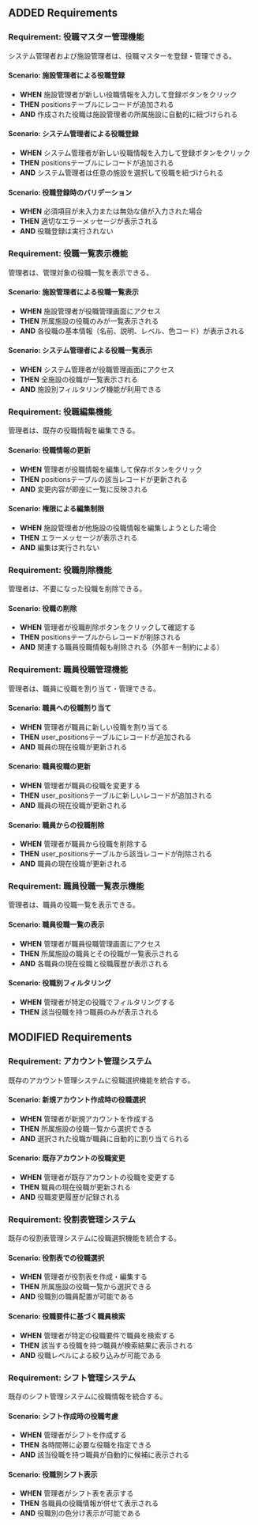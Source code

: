 ## ADDED Requirements

### Requirement: 役職マスター管理機能

システム管理者および施設管理者は、役職マスターを登録・管理できる。

#### Scenario: 施設管理者による役職登録

- **WHEN** 施設管理者が新しい役職情報を入力して登録ボタンをクリック
- **THEN** positionsテーブルにレコードが追加される
- **AND** 作成された役職は施設管理者の所属施設に自動的に紐づけられる

#### Scenario: システム管理者による役職登録

- **WHEN** システム管理者が新しい役職情報を入力して登録ボタンをクリック
- **THEN** positionsテーブルにレコードが追加される
- **AND** システム管理者は任意の施設を選択して役職を紐づけられる

#### Scenario: 役職登録時のバリデーション

- **WHEN** 必須項目が未入力または無効な値が入力された場合
- **THEN** 適切なエラーメッセージが表示される
- **AND** 役職登録は実行されない

### Requirement: 役職一覧表示機能

管理者は、管理対象の役職一覧を表示できる。

#### Scenario: 施設管理者による役職一覧表示

- **WHEN** 施設管理者が役職管理画面にアクセス
- **THEN** 所属施設の役職のみが一覧表示される
- **AND** 各役職の基本情報（名前、説明、レベル、色コード）が表示される

#### Scenario: システム管理者による役職一覧表示

- **WHEN** システム管理者が役職管理画面にアクセス
- **THEN** 全施設の役職が一覧表示される
- **AND** 施設別フィルタリング機能が利用できる

### Requirement: 役職編集機能

管理者は、既存の役職情報を編集できる。

#### Scenario: 役職情報の更新

- **WHEN** 管理者が役職情報を編集して保存ボタンをクリック
- **THEN** positionsテーブルの該当レコードが更新される
- **AND** 変更内容が即座に一覧に反映される

#### Scenario: 権限による編集制限

- **WHEN** 施設管理者が他施設の役職情報を編集しようとした場合
- **THEN** エラーメッセージが表示される
- **AND** 編集は実行されない

### Requirement: 役職削除機能

管理者は、不要になった役職を削除できる。

#### Scenario: 役職の削除

- **WHEN** 管理者が役職削除ボタンをクリックして確認する
- **THEN** positionsテーブルからレコードが削除される
- **AND** 関連する職員役職情報も削除される（外部キー制約による）

### Requirement: 職員役職管理機能

管理者は、職員に役職を割り当て・管理できる。

#### Scenario: 職員への役職割り当て

- **WHEN** 管理者が職員に新しい役職を割り当てる
- **THEN** user_positionsテーブルにレコードが追加される
- **AND** 職員の現在役職が更新される

#### Scenario: 職員役職の更新

- **WHEN** 管理者が職員の役職を変更する
- **THEN** user_positionsテーブルに新しいレコードが追加される
- **AND** 職員の現在役職が更新される

#### Scenario: 職員からの役職削除

- **WHEN** 管理者が職員から役職を削除する
- **THEN** user_positionsテーブルから該当レコードが削除される
- **AND** 職員の現在役職が更新される

### Requirement: 職員役職一覧表示機能

管理者は、職員の役職一覧を表示できる。

#### Scenario: 職員役職一覧の表示

- **WHEN** 管理者が職員役職管理画面にアクセス
- **THEN** 所属施設の職員とその役職が一覧表示される
- **AND** 各職員の現在役職と役職履歴が表示される

#### Scenario: 役職別フィルタリング

- **WHEN** 管理者が特定の役職でフィルタリングする
- **THEN** 該当役職を持つ職員のみが表示される

## MODIFIED Requirements

### Requirement: アカウント管理システム

既存のアカウント管理システムに役職選択機能を統合する。

#### Scenario: 新規アカウント作成時の役職選択

- **WHEN** 管理者が新規アカウントを作成する
- **THEN** 所属施設の役職一覧から選択できる
- **AND** 選択された役職が職員に自動的に割り当てられる

#### Scenario: 既存アカウントの役職変更

- **WHEN** 管理者が既存アカウントの役職を変更する
- **THEN** 職員の現在役職が更新される
- **AND** 役職変更履歴が記録される

### Requirement: 役割表管理システム

既存の役割表管理システムに役職選択機能を統合する。

#### Scenario: 役割表での役職選択

- **WHEN** 管理者が役割表を作成・編集する
- **THEN** 所属施設の役職一覧から選択できる
- **AND** 役職別の職員配置が可能である

#### Scenario: 役職要件に基づく職員検索

- **WHEN** 管理者が特定の役職要件で職員を検索する
- **THEN** 該当する役職を持つ職員が検索結果に表示される
- **AND** 役職レベルによる絞り込みが可能である

### Requirement: シフト管理システム

既存のシフト管理システムに役職情報を統合する。

#### Scenario: シフト作成時の役職考慮

- **WHEN** 管理者がシフトを作成する
- **THEN** 各時間帯に必要な役職を指定できる
- **AND** 該当役職を持つ職員が自動的に候補に表示される

#### Scenario: 役職別シフト表示

- **WHEN** 管理者がシフト表を表示する
- **THEN** 各職員の役職情報が併せて表示される
- **AND** 役職別の色分け表示が可能である
